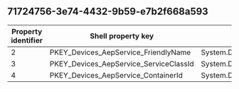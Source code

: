 ## 71724756-3e74-4432-9b59-e7b2f668a593

Property identifier | Shell property key | Shell name | Alias
--- | --- | --- | ---
2 | PKEY_Devices_AepService_FriendlyName | System.Devices.AepService.FriendlyName | 
3 | PKEY_Devices_AepService_ServiceClassId | System.Devices.AepService.ServiceClassId | 
4 | PKEY_Devices_AepService_ContainerId | System.Devices.AepService.ContainerId | 

